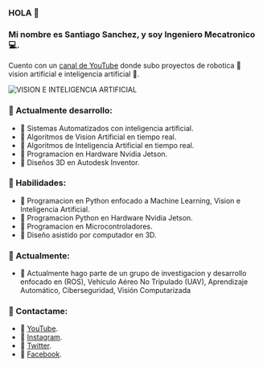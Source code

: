 ### HOLA 👋
### Mi nombre es Santiago Sanchez, y soy Ingeniero Mecatronico 💻.

Cuento con un [canal de YouTube](https://www.youtube.com/channel/UCzwHEOCbsZLjfELperJ6VeQ) donde subo proyectos de robotica 🦾 vision artificial e inteligencia artificial 🧠.

![VISION E INTELIGENCIA ARTIFICIAL](https://user-images.githubusercontent.com/85022752/160804979-92ae839c-de73-4618-9b5a-05445f50b691.png)


### 🔸 Actualmente desarrollo:
- 🔹 Sistemas Automatizados con inteligencia artificial.
- 🔹 Algoritmos de Vision Artificial en tiempo real.
- 🔹 Algoritmos de Inteligencia Artificial en tiempo real.
- 🔹 Programacion en Hardware Nvidia Jetson.
- 🔹 Diseños 3D en Autodesk Inventor.

### 🔸 Habilidades:
- 🔹 Programacion en Python enfocado a Machine Learning, Vision e Inteligencia Artificial.
- 🔹 Programacion Python en Hardware Nvidia Jetson.
- 🔹 Programacion en Microcontroladores.
- 🔹 Diseño asistido por computador en 3D.

### 🔸 Actualmente:
- 🔹 Actualmente hago parte de un grupo de investigacion y desarrollo enfocado en (ROS), Vehículo Aéreo No Tripulado (UAV), Aprendizaje Automático, Ciberseguridad, Visión Computarizada

### 🔸 Contactame:
- 🔹 [YouTube](https://www.youtube.com/channel/UCzwHEOCbsZLjfELperJ6VeQ/featured).
- 🔹 [Instagram](https://www.instagram.com/santiagsanchezr/).
- 🔹 [Twitter](https://twitter.com/SantiagSanchezR).
- 🔹 [Facebook](https://www.facebook.com/Aprende.Ingenia).
